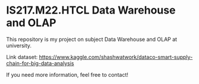 # IS217.M22.HTCL Data Warehouse and OLAP
This repository is my project on subject Data Warehouse and OLAP at university.

Link dataset: https://www.kaggle.com/shashwatwork/dataco-smart-supply-chain-for-big-data-analysis

If you need more information, feel free to contact!
